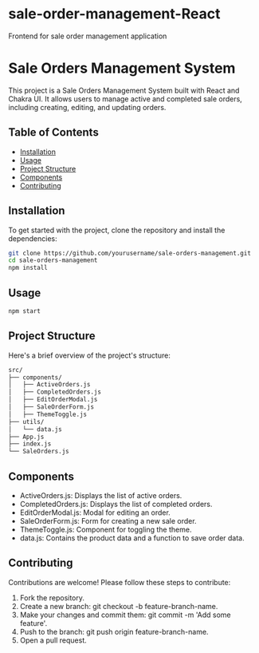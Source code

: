 # sale-order-management-React
 Frontend for sale order management application
 
 # Sale Orders Management System

This project is a Sale Orders Management System built with React and Chakra UI. It allows users to manage active and completed sale orders, including creating, editing, and updating orders.

## Table of Contents

- [Installation](#installation)
- [Usage](#usage)
- [Project Structure](#project-structure)
- [Components](#components)
- [Contributing](#contributing)
 

## Installation

To get started with the project, clone the repository and install the dependencies:

```bash
git clone https://github.com/yourusername/sale-orders-management.git
cd sale-orders-management
npm install
```
## Usage

```bash
npm start
```
## Project Structure

Here's a brief overview of the project's structure:
```bash
src/
├── components/
│   ├── ActiveOrders.js
│   ├── CompletedOrders.js
│   ├── EditOrderModal.js
│   ├── SaleOrderForm.js
│   ├── ThemeToggle.js
├── utils/
│   └── data.js
├── App.js
├── index.js
└── SaleOrders.js
```

## Components
* ActiveOrders.js: Displays the list of active orders.
* CompletedOrders.js: Displays the list of completed orders.
* EditOrderModal.js: Modal for editing an order.
* SaleOrderForm.js: Form for creating a new sale order.
* ThemeToggle.js: Component for toggling the theme.
* data.js: Contains the product data and a function to save order data.

## Contributing
Contributions are welcome! Please follow these steps to contribute:

1. Fork the repository.
2. Create a new branch: git checkout -b feature-branch-name.
3. Make your changes and commit them: git commit -m 'Add some feature'.
4. Push to the branch: git push origin feature-branch-name.
5. Open a pull request.

